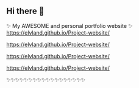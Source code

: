 ## Hi there 👋

✨ My AWESOME and personal portfolio website ✨
https://elvland.github.io/Project-website/

https://elvland.github.io/Project-website/

https://elvland.github.io/Project-website/

https://elvland.github.io/Project-website/

✨✨✨✨✨✨✨✨✨✨✨✨✨✨✨✨✨✨
<!--
**elvland/elvland** is a ✨ _special_ ✨ repository because its `README.md` (this file) appears on your GitHub profile.

Here are some ideas to get you started:

- 🔭 I’m currently working on ...
- 🌱 I’m currently learning ...
- 👯 I’m looking to collaborate on ...
- 🤔 I’m looking for help with ...
- 💬 Ask me about ...
- 📫 How to reach me: ...
- 😄 Pronouns: ...
- ⚡ Fun fact: ...
-->
